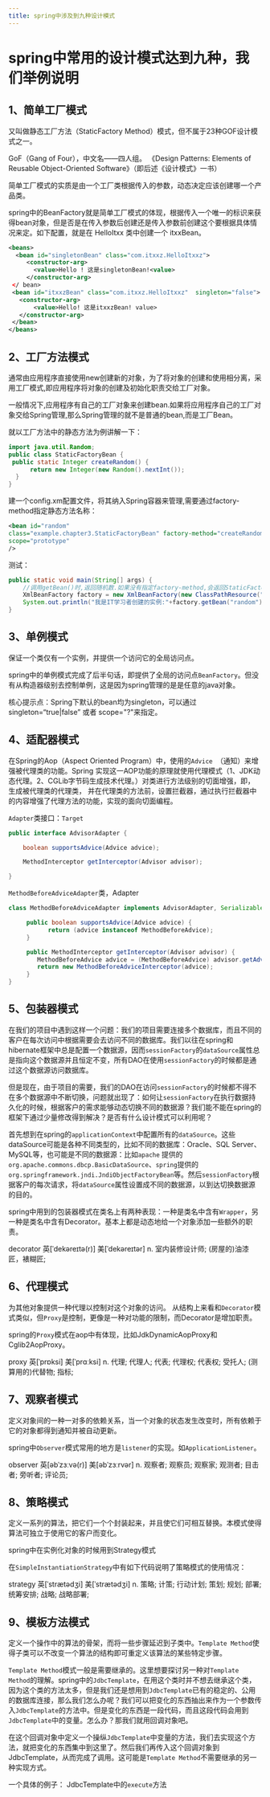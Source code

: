 ```yaml
---
title: spring中涉及到九种设计模式
---
```


# spring中常用的设计模式达到九种，我们举例说明

## 1、简单工厂模式

又叫做静态工厂方法（StaticFactory Method）模式，但不属于23种GOF设计模式之一。

GoF（Gang of Four），中文名——四人组。 《Design Patterns: Elements of Reusable Object-Oriented Software》（即后述《设计模式》一书）

简单工厂模式的实质是由一个工厂类根据传入的参数，动态决定应该创建哪一个产品类。

spring中的BeanFactory就是简单工厂模式的体现，根据传入一个唯一的标识来获得bean对象，但是否是在传入参数后创建还是传入参数前创建这个要根据具体情况来定。如下配置，就是在 HelloItxx 类中创建一个 itxxBean。

```xml
<beans>
  <bean id="singletonBean" class="com.itxxz.HelloItxxz">
     <constructor-arg>
       <value>Hello ! 这是singletonBean!<value>
     </constructor-arg>
 </ bean>
 <bean id="itxxzBean" class="com.itxxz.HelloItxxz"  singleton="false">
   <constructor-arg>
       <value>Hello! 这是itxxzBean! value>
   </constructor-arg>
 </bean>
</beans>
```

## 2、工厂方法模式

通常由应用程序直接使用new创建新的对象，为了将对象的创建和使用相分离，采用工厂模式,即应用程序将对象的创建及初始化职责交给工厂对象。

一般情况下,应用程序有自己的工厂对象来创建bean.如果将应用程序自己的工厂对象交给Spring管理,那么Spring管理的就不是普通的bean,而是工厂Bean。

就以工厂方法中的静态方法为例讲解一下：

```java
import java.util.Random;
public class StaticFactoryBean {
 public static Integer createRandom() {
      return new Integer(new Random().nextInt());
  }
}
```

建一个config.xm配置文件，将其纳入Spring容器来管理,需要通过factory-method指定静态方法名称：

```xml
<bean id="random"
class="example.chapter3.StaticFactoryBean" factory-method="createRandom"
scope="prototype"
/>
```

测试：

```java
public static void main(String[] args) {
    //调用getBean()时,返回随机数.如果没有指定factory-method,会返回StaticFactoryBean的实例,即返回工厂Bean的实例      
    XmlBeanFactory factory = new XmlBeanFactory(new ClassPathResource("config.xml"));      
    System.out.println("我是IT学习者创建的实例:"+factory.getBean("random").toString());
}
```

## 3、单例模式

保证一个类仅有一个实例，并提供一个访问它的全局访问点。

spring中的单例模式完成了后半句话，即提供了全局的访问点`BeanFactory`。但没有从构造器级别去控制单例，这是因为spring管理的是是任意的java对象。

核心提示点：Spring下默认的bean均为singleton，可以通过singleton=“true|false” 或者 scope="?"来指定。

## 4、适配器模式

在Spring的Aop（Aspect Oriented Program）中，使用的`Advice
`（通知）来增强被代理类的功能。Spring 实现这一AOP功能的原理就使用代理模式（1、JDK动态代理。2、CGLib字节码生成技术代理。）对类进行方法级别的切面增强，即，生成被代理类的代理类， 并在代理类的方法前，设置拦截器，通过执行拦截器中的内容增强了代理方法的功能，实现的面向切面编程。

`Adapter`类接口：`Target`

```java
public interface AdvisorAdapter {

    boolean supportsAdvice(Advice advice);

    MethodInterceptor getInterceptor(Advisor advisor);

} 
```

`MethodBeforeAdviceAdapter`类，Adapter

```java
class MethodBeforeAdviceAdapter implements AdvisorAdapter, Serializable {

     public boolean supportsAdvice(Advice advice) {
           return (advice instanceof MethodBeforeAdvice);
     }

     public MethodInterceptor getInterceptor(Advisor advisor) {
        MethodBeforeAdvice advice = (MethodBeforeAdvice) advisor.getAdvice();
        return new MethodBeforeAdviceInterceptor(advice);
     }
}
```

## 5、包装器模式

在我们的项目中遇到这样一个问题：我们的项目需要连接多个数据库，而且不同的客户在每次访问中根据需要会去访问不同的数据库。我们以往在spring和hibernate框架中总是配置一个数据源，因而`sessionFactory`的`dataSource`属性总是指向这个数据源并且恒定不变，所有DAO在使用`sessionFactory`的时候都是通过这个数据源访问数据库。

但是现在，由于项目的需要，我们的DAO在访问`sessionFactory`的时候都不得不在多个数据源中不断切换，问题就出现了：如何让`sessionFactory`在执行数据持久化的时候，根据客户的需求能够动态切换不同的数据源？我们能不能在spring的框架下通过少量修改得到解决？是否有什么设计模式可以利用呢？

首先想到在spring的`applicationContext`中配置所有的`dataSource`。这些dataSource可能是各种不同类型的，比如不同的数据库：Oracle、SQL Server、MySQL等，也可能是不同的数据源：比如`apache` 提供的`org.apache.commons.dbcp.BasicDataSource`、`spring`提供的`org.springframework.jndi.JndiObjectFactoryBean`等。然后`sessionFactory`根据客户的每次请求，将`dataSource`属性设置成不同的数据源，以到达切换数据源的目的。

spring中用到的包装器模式在类名上有两种表现：一种是类名中含有`Wrapper`，另一种是类名中含有Decorator。基本上都是动态地给一个对象添加一些额外的职责。

decorator 英[ˈdekəreɪtə(r)] 美[ˈdekəreɪtər] n. 室内装修设计师; (房屋的)油漆匠，裱糊匠;

## 6、代理模式

为其他对象提供一种代理以控制对这个对象的访问。  从结构上来看和`Decorator`模式类似，但`Proxy`是控制，更像是一种对功能的限制，而Decorator是增加职责。

spring的`Proxy`模式在aop中有体现，比如JdkDynamicAopProxy和Cglib2AopProxy。

proxy 英[ˈprɒksi] 美[ˈprɑːksi] n. 代理; 代理人; 代表; 代理权; 代表权; 受托人; (测算用的)代替物; 指标;

## 7、观察者模式

定义对象间的一种一对多的依赖关系，当一个对象的状态发生改变时，所有依赖于它的对象都得到通知并被自动更新。

spring中`Observer`模式常用的地方是`listener`的实现。如`ApplicationListener`。

observer 英[əbˈzɜːvə(r)] 美[əbˈzɜːrvər] n. 观察者; 观察员; 观察家; 观测者; 目击者; 旁听者; 评论员;

## 8、策略模式

定义一系列的算法，把它们一个个封装起来，并且使它们可相互替换。本模式使得算法可独立于使用它的客户而变化。

spring中在实例化对象的时候用到Strategy模式

在`SimpleInstantiationStrategy`中有如下代码说明了策略模式的使用情况：

strategy 英[ˈstrætədʒi] 美[ˈstrætədʒi] n. 策略; 计策; 行动计划; 策划; 规划; 部署; 统筹安排; 战略; 战略部署;

## 9、模板方法模式

定义一个操作中的算法的骨架，而将一些步骤延迟到子类中。`Template Method`使得子类可以不改变一个算法的结构即可重定义该算法的某些特定步骤。

`Template Method`模式一般是需要继承的。这里想要探讨另一种对`Template Method`的理解。spring中的`JdbcTemplate`，在用这个类时并不想去继承这个类，因为这个类的方法太多，但是我们还是想用到`JdbcTemplate`已有的稳定的、公用的数据库连接，那么我们怎么办呢？我们可以把变化的东西抽出来作为一个参数传入`JdbcTemplate`的方法中。但是变化的东西是一段代码，而且这段代码会用到`JdbcTemplate`中的变量。怎么办？那我们就用回调对象吧。

在这个回调对象中定义一个操纵`JdbcTemplate`中变量的方法，我们去实现这个方法，就把变化的东西集中到这里了。然后我们再传入这个回调对象到JdbcTemplate，从而完成了调用。这可能是`Template Method`不需要继承的另一种实现方式。

一个具体的例子： JdbcTemplate中的`execute`方法

